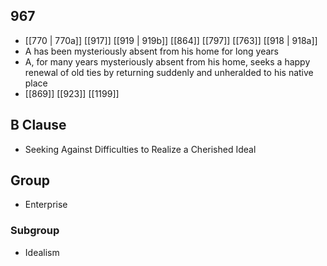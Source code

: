 ## 967
- [[770 | 770a]] [[917]] [[919 | 919b]] [[864]] [[797]] [[763]] [[918 | 918a]] 
- A has been mysteriously absent from his home for long years
- A, for many years mysteriously absent from his home, seeks a happy renewal of old ties by returning suddenly and unheralded to his native place
- [[869]] [[923]] [[1199]] 

## B Clause
- Seeking Against Difficulties to Realize a Cherished Ideal

## Group
- Enterprise

### Subgroup
- Idealism


